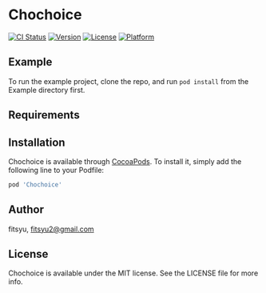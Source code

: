 # Chochoice

[![CI Status](https://img.shields.io/travis/fitsyu/Chochoice.svg?style=flat)](https://travis-ci.org/fitsyu/Chochoice)
[![Version](https://img.shields.io/cocoapods/v/Chochoice.svg?style=flat)](https://cocoapods.org/pods/Chochoice)
[![License](https://img.shields.io/cocoapods/l/Chochoice.svg?style=flat)](https://cocoapods.org/pods/Chochoice)
[![Platform](https://img.shields.io/cocoapods/p/Chochoice.svg?style=flat)](https://cocoapods.org/pods/Chochoice)

## Example

To run the example project, clone the repo, and run `pod install` from the Example directory first.

## Requirements

## Installation

Chochoice is available through [CocoaPods](https://cocoapods.org). To install
it, simply add the following line to your Podfile:

```ruby
pod 'Chochoice'
```

## Author

fitsyu, fitsyu2@gmail.com

## License

Chochoice is available under the MIT license. See the LICENSE file for more info.
